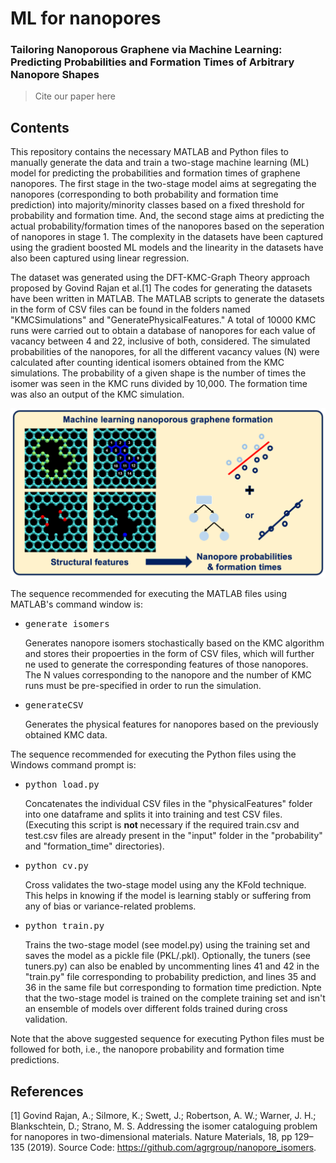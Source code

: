 # ML for nanopores

### Tailoring Nanoporous Graphene via Machine Learning: Predicting Probabilities and Formation Times of Arbitrary Nanopore Shapes
> Cite our paper here

## Contents

This repository contains the necessary MATLAB and Python files to manually generate the data and train a two-stage machine learning (ML) model for predicting the probabilities and formation times of graphene nanopores.
The first stage in the two-stage model aims at segregating the nanopores (corresponding to both probability and formation time prediction) into majority/minority classes based on a fixed threshold for probability and formation time. And,
the second stage aims at predicting the actual probability/formation times of the nanopores based on the seperation of nanopores in stage 1. The complexity in the datasets have been captured using the gradient boosted ML models and
the linearity in the datasets have also been captured using linear regression.

The dataset was generated using the DFT-KMC-Graph Theory approach proposed by Govind Rajan et al.[1] The codes for generating the datasets have been written in MATLAB. The MATLAB scripts to generate the datasets in the form of CSV files can be found in the folders named "KMCSimulations" and "GeneratePhysicalFeatures." A total of 10000 KMC runs were carried out to obtain a database of nanopores for each value of vacancy between 4 and 22, inclusive of both, considered. The simulated probabilities of the nanopores, for all the different vacancy values (N) were calculated after counting identical isomers obtained from the KMC simulations. The probability of a given shape is the number of times the isomer was seen in the KMC runs divided by 10,000. The formation time was also an output of the KMC simulation. 

![alt text](https://github.com/agrgroup/MLforNanopores/blob/main/TOC_image.png)

The sequence recommended for executing the MATLAB files using MATLAB's command window is:
* <pre>generate_isomers</pre> Generates nanopore isomers stochastically based on the KMC algorithm and stores their propoerties in the form of CSV files, which will further ne used to generate the corresponding features of those nanopores. The N values corresponding to the nanopore and the number of KMC runs must be pre-specified in order to run the simulation. 
* <pre>generateCSV</pre> Generates the physical features for nanopores based on the previously obtained KMC data. 


The sequence recommended for executing the Python files using the Windows command prompt is:
* <pre>python load.py</pre> Concatenates the individual CSV files in the "physicalFeatures" folder into one dataframe and splits it into training and test CSV files. (Executing this script is <b> not </b> necessary if the required train.csv and test.csv files are already present in the "input" folder in the "probability" and "formation_time" directories).

* <pre>python cv.py</pre> Cross validates the two-stage model using any the KFold technique. This helps in knowing if the model is learning stably or suffering from any of bias or variance-related problems.

* <pre>python train.py</pre> Trains the two-stage model (see model.py) using the training set and saves the model as a pickle file (PKL/.pkl). Optionally, the tuners (see tuners.py) can also be enabled by uncommenting lines 41 and 42 in the "train.py" file corresponding to probability prediction, and lines 35 and 36 in the same file but corresponding to formation time prediction. Npte that the two-stage model is trained on the complete training set and isn't an ensemble of models over different folds trained during cross validation.

Note that the above suggested sequence for executing Python files must be followed for both, i.e., the nanopore probability and formation time predictions.

## References

<a id="1">[1]</a>  Govind Rajan, A.; Silmore, K.; Swett, J.; Robertson, A. W.; Warner, J. H.; Blankschtein, D.; Strano, M. S. Addressing the isomer cataloguing problem for nanopores in two-dimensional materials. Nature Materials, 18, pp 129–135 (2019). Source Code: https://github.com/agrgroup/nanopore_isomers.
